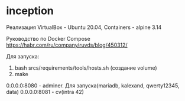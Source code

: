 # inception

Реализация VirtualBox - Ubuntu 20.04, Containers - alpine 3.14

Руководство по Docker Compose https://habr.com/ru/company/ruvds/blog/450312/

Для запуска:
1. bash srcs/requirements/tools/hosts.sh (создание volume)
2. make

0.0.0.0:8080 - adminer. Для запуска(mariadb, kalexand, qwerty12345, data)
0.0.0.0:8081 - cv(intra 42)
